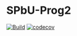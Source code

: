 # SPbU-Prog2
[![Build](https://github.com/GolrovKirill/SPbU-Prog2/actions/workflows/ci.yml/badge.svg?branch=main&event=push)](https://github.com/GolrovKirill/SPbU-Prog2/actions/workflows/ci.yml)
[![codecov](https://codecov.io/gh/GolrovKirill/SPbU-Prog2/graph/badge.svg?token=JI4ULT3VMR)](https://codecov.io/gh/GolrovKirill/SPbU-Prog2)

